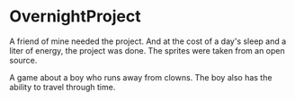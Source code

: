 # OvernightProject
A friend of mine needed the project. And at the cost of a day's sleep and a liter of energy, the project was done.
The sprites were taken from an open source.

A game about a boy who runs away from clowns. The boy also has the ability to travel through time.
